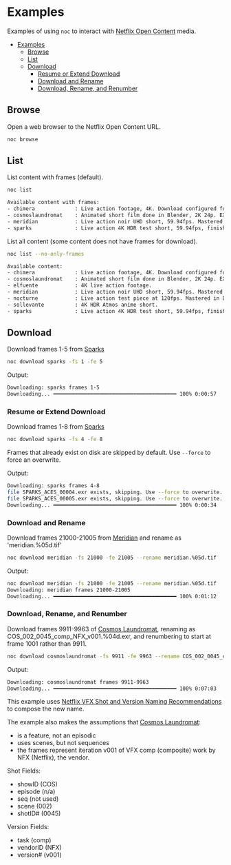 # Examples

Examples of using `noc` to interact with [Netflix Open Content](https://opencontent.netflix.com/) media.

- [Examples](#examples)
  - [Browse](#browse)
  - [List](#list)
  - [Download](#download)
    - [Resume or Extend Download](#resume-or-extend-download)
    - [Download and Rename](#download-and-rename)
    - [Download, Rename, and Renumber](#download-rename-and-renumber)

## Browse

Open a web browser to the Netflix Open Content URL.

```bash
noc browse
```

## List

List content with frames (default).

```bash
noc list
```

```bash
Available content with frames:
- chimera             : Live action footage, 4K. Download configured for the 23.98fps frame rate version. TIFF files.
- cosmoslaundromat    : Animated short film done in Blender, 2K 24p. EXR files.
- meridian            : Live action noir UHD short, 59.94fps. Mastered in Dolby Vision HDR. TIFF files.
- sparks              : Live action 4K HDR test short, 59.94fps, finished at 4000 nits. ACES EXR files.
```

List all content (some content does not have frames for download).

```bash
noc list --no-only-frames
```

```bash
Available content:
- chimera             : Live action footage, 4K. Download configured for the 23.98fps frame rate version. TIFF files.
- cosmoslaundromat    : Animated short film done in Blender, 2K 24p. EXR files.
- elfuente            : 4K live action footage.
- meridian            : Live action noir UHD short, 59.94fps. Mastered in Dolby Vision HDR. TIFF files.
- nocturne            : Live action test piece at 120fps. Mastered in Dolby Vision HDR and Dolby Atmos.
- sollevante          : 4K HDR Atmos anime short.
- sparks              : Live action 4K HDR test short, 59.94fps, finished at 4000 nits. ACES EXR files.
```

## Download

Download frames 1-5 from [Sparks](https://opencontent.netflix.com/#h.d0oh6u8prqhe)

```bash
noc download sparks -fs 1 -fe 5
```

Output:

```bash
Downloading: sparks frames 1-5
Downloading... ━━━━━━━━━━━━━━━━━━━━━━━━━━━━━━━━━━━━━━━━ 100% 0:00:57
```

### Resume or Extend Download

Download frames 1-8 from [Sparks](https://opencontent.netflix.com/#h.d0oh6u8prqhe)

```bash
noc download sparks -fs 4 -fe 8
```

Frames that already exist on disk are skipped by default. Use `--force` to force an overwrite.

Output:

```bash
Downloading: sparks frames 4-8
file SPARKS_ACES_00004.exr exists, skipping. Use --force to overwrite.
file SPARKS_ACES_00005.exr exists, skipping. Use --force to overwrite.
Downloading... ━━━━━━━━━━━━━━━━━━━━━━━━━━━━━━━━━━━━━━━━ 100% 0:00:34
```

### Download and Rename

Download frames 21000-21005 from [Meridian](https://opencontent.netflix.com/#h.fzfk5hndrb9w) and rename as 'meridian.%05d.tif'

```bash
noc download meridian -fs 21000 -fe 21005 --rename meridian.%05d.tif
```

Output:

```bash
noc download meridian -fs 21000 -fe 21005 --rename meridian.%05d.tif
Downloading: meridian frames 21000-21005
Downloading... ━━━━━━━━━━━━━━━━━━━━━━━━━━━━━━━━━━━━━━━━ 100% 0:01:12
```

### Download, Rename, and Renumber

Download frames 9911-9963 of [Cosmos Laundromat](https://opencontent.netflix.com/#h.uyzoa2bivz2j), renaming as COS_002_0045_comp_NFX_v001.%04d.exr, and renumbering to start at frame 1001 rather than 9911.

```bash
noc download cosmoslaundromat -fs 9911 -fe 9963 --rename COS_002_0045_comp_NFX_v001.%04d.exr --renumber 1001
```

Output:

```bash
Downloading: cosmoslaundromat frames 9911-9963
Downloading... ━━━━━━━━━━━━━━━━━━━━━━━━━━━━━━━━━━━━━━━━ 100% 0:07:03
```

This example uses [Netflix VFX Shot and Version Naming Recommendations](https://partnerhelp.netflixstudios.com/hc/en-us/articles/360057627473-VFX-Shot-and-Version-Naming-Recommendations) to compose the new name.

The example also makes the assumptions that [Cosmos Laundromat](https://opencontent.netflix.com/#h.uyzoa2bivz2j):

- is a feature, not an episodic
- uses scenes, but not sequences
- the frames represent iteration v001 of VFX comp (composite) work by NFX (Netflix), the vendor.

Shot Fields:

- showID (COS)
- episode (n/a)
- seq (not used)
- scene (002)
- shotID# (0045)

Version Fields:

- task (comp)
- vendorID (NFX)
- version# (v001)
